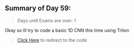 ## Summary of Day 59:

> Days until Exams are over: $1$

Okay so Ill try to code a basic 1D CNN this time using Triton

> [Click Here](./layerNorm.py) to redirect to the code